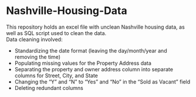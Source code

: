 # Nashville-Housing-Data

This repository holds an excel file with unclean Nashville housing data, as well as SQL script used to clean the data.  
Data cleaning involved: 
-  Standardizing the date format (leaving the day/month/year and removing the time)
-  Populating missing values for the Property Address data
- Separating the property and owner address column into separate columns for Street, City, and State
- Changing the “Y” and “N” to “Yes” and “No” in the “Sold as Vacant” field
- Deleting redundant columns
